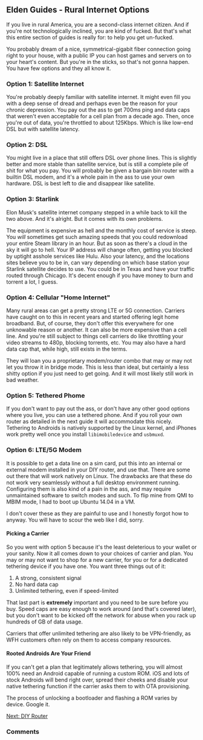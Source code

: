 ## Elden Guides - Rural Internet Options

If you live in rural America, you are a second-class internet citizen. And if
you're not technologically inclined, you are kind of fucked. But that's what
this entire section of guides is really for: to help you get un-fucked.

You probably dream of a nice, symmetrical-gigabit fiber connection going right
to your house, with a public IP you can host games and servers on to your
heart's content. But you're in the sticks, so that's not gonna happen. You have
few options and they all know it.

### Option 1: Satellite Internet
You're probably deeply familiar with satellite internet. It might even fill you
with a deep sense of dread and perhaps even be the reason for your chronic
depression. You pay out the ass to get 700ms ping and data caps that weren't
even acceptable for a cell plan from a decade ago. Then, once you're out of
data, you're throttled to about 125Kbps. Which is like low-end DSL but with
satellite latency.

### Option 2: DSL
You might live in a place that still offers DSL over phone lines. This is
slightly better and more stable than satellite service, but is still a complete
pile of shit for what you pay. You will probably be given a bargain bin router
with a builtin DSL modem, and it's a whole pain in the ass to use your own
hardware. DSL is best left to die and disappear like satellite.

### Option 3: Starlink
Elon Musk's satellite internet company stepped in a while back to kill the two
above. And it's alright. But it comes with its own problems.

The equipment is expensive as hell and the monthly cost of service is steep.
You *will* sometimes get such amazing speeds that you could redownload your
entire Steam library in an hour. But as soon as there's a cloud in the sky it
will go to hell. Your IP address will change often, getting you blocked by
uptight asshole services like Hulu. Also your latency, and the locations sites
believe you to be in, can vary depending on which base station your Starlink
satellite decides to use. You could be in Texas and have your traffic routed
through Chicago. It's decent enough if you have money to burn and torrent a
lot, I guess.

### Option 4: Cellular "Home Internet"
Many rural areas can get a pretty strong LTE or 5G connection. Carriers have
caught on to this in recent years and started offering legit home broadband.
But, of course, they don't offer this everywhere for one unknowable reason or
another. It can also be more expensive than a cell line. And you're still
subject to things cell carriers do like throttling your video streams to 480p,
blocking torrents, etc. You may also have a hard data cap that, while high,
still exists in the terms.

They will loan you a proprietary modem/router combo that may or may not let you
throw it in bridge mode. This is less than ideal, but certainly a less shitty
option if you just need to get going. And it will most likely still work in bad
weather.

### Option 5: Tethered Phome
If you don't want to pay out the ass, or don't have any other good options
where you live, you can use a tethered phone. And if you roll your own router
as detailed in the next guide it will accommodate this nicely. Tethering to
Androids is natively supported by the Linux kernel, and iPhones work pretty
well once you install `libimobiledevice` and `usbmuxd`.

### Option 6: LTE/5G Modem
It is possible to get a data line on a sim card, put this into an internal or
external modem installed in your DIY router, and use that. There are some out
there that will work natively on Linux. The drawbacks are that these do not
work very seamlessly without a full desktop environment running. Configuring
them is also kind of a pain in the ass, and may require unmaintained software
to switch modes and such. To flip mine from QMI to MBIM mode, I had to boot up
Ubuntu 14.04 in a VM.

I don't cover these as they are painful to use and I honestly forgot how to
anyway. You will have to scour the web like I did, sorry.

#### Picking a Carrier
So you went with option 5 because it's the least deleterious to your wallet or
your sanity. Now it all comes down to your choices of carrier and plan. You may
or may not want to shop for a new carrier, for you or for a dedicated tethering
device if you have one. You want three things out of it:
1. A strong, consistent signal
2. No hard data cap
3. Unlimited tethering, even if speed-limited

That last part is **extremely** important and you need to be sure before you
buy. Speed caps are easy enough to work around (and that's covered later), but
you don't want to be kicked off the network for abuse when you rack up hundreds
of GB of data usage.

Carriers that offer unlimited tethering are also likely to be VPN-friendly, as
WFH customers often rely on them to access company resources.

#### Rooted Androids Are Your Friend
If you can't get a plan that legitimately allows tethering, you will almost
100% need an Android capable of running a custom ROM. iOS and lots of stock
Androids will bend right over, spread their cheeks and disable your native
tethering function if the carrier asks them to with OTA provisioning.

The process of unlocking a bootloader and flashing a ROM varies by device.
Google it.

[Next: DIY Router](/guides/rural-networking/2-diy-router.html)

### Comments
